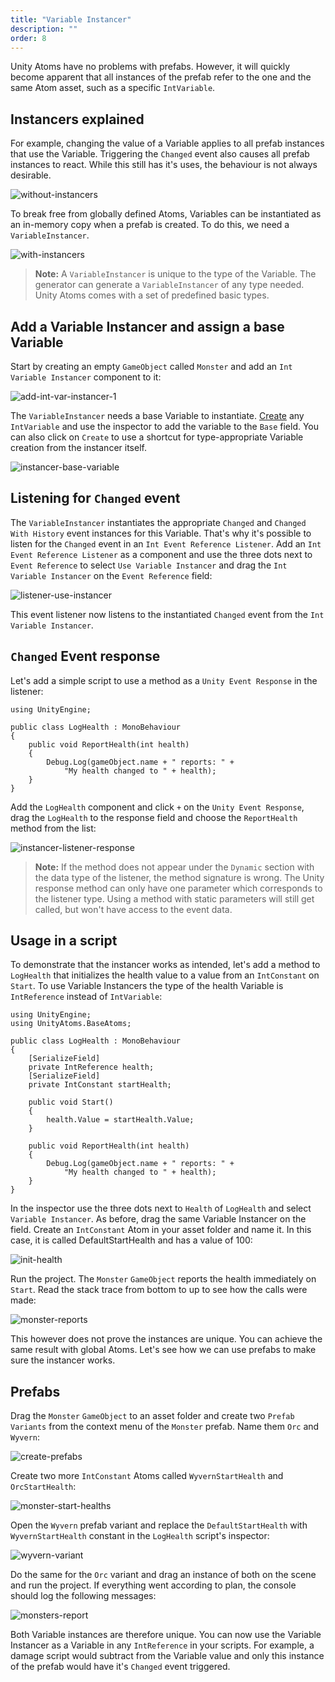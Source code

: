 ```yaml
---
title: "Variable Instancer"
description: ""
order: 8
---
```


Unity Atoms have no problems with prefabs. However, it will quickly become apparent that all instances of the prefab refer to the one and the same Atom asset, such as a specific `IntVariable`.

Instancers explained
--------------------

For example, changing the value of a Variable applies to all prefab instances that use the Variable. Triggering the `Changed` event also causes all prefab instances to react. While this still has it's uses, the behaviour is not always desirable.

![without-instancers](https://unity-atoms.github.io/unity-atoms/assets/variable-instancer/without-instancers.png)

To break free from globally defined Atoms, Variables can be instantiated as an in-memory copy when a prefab is created. To do this, we need a `VariableInstancer`.

![with-instancers](https://unity-atoms.github.io/unity-atoms/assets/variable-instancer/with-instancers.png)

> **Note:** A `VariableInstancer` is unique to the type of the Variable. The generator can generate a `VariableInstancer` of any type needed. Unity Atoms comes with a set of predefined basic types.

Add a Variable Instancer and assign a base Variable
---------------------------------------------------

Start by creating an empty `GameObject` called `Monster` and add an `Int Variable Instancer` component to it:

![add-int-var-instancer-1](https://unity-atoms.github.io/unity-atoms/assets/variable-instancer/add-int-var-instancer-1.png)

The `VariableInstancer` needs a base Variable to instantiate. [Create](https://unity-atoms.github.io/unity-atoms/tutorials/creating-atoms) any `IntVariable` and use the inspector to add the variable to the `Base` field. You can also click on `Create` to use a shortcut for type-appropriate Variable creation from the instancer itself.

![instancer-base-variable](https://unity-atoms.github.io/unity-atoms/assets/variable-instancer/instancer-base-variable.gif)

Listening for `Changed` event
-----------------------------

The `VariableInstancer` instantiates the appropriate `Changed` and `Changed With History` event instances for this Variable. That's why it's possible to listen for the `Changed` event in an `Int Event Reference Listener`. Add an `Int Event Reference Listener` as a component and use the three dots next to `Event Reference` to select `Use Variable Instancer` and drag the `Int Variable Instancer` on the `Event Reference` field:

![listener-use-instancer](https://unity-atoms.github.io/unity-atoms/assets/variable-instancer/listener-use-instancer.gif)

This event listener now listens to the instantiated `Changed` event from the `Int Variable Instancer`.

`Changed` Event response
------------------------

Let's add a simple script to use a method as a `Unity Event Response` in the listener:

```
using UnityEngine;

public class LogHealth : MonoBehaviour
{
    public void ReportHealth(int health)
    {
        Debug.Log(gameObject.name + " reports: " +
            "My health changed to " + health);
    }
}

```


Add the `LogHealth` component and click `+` on the `Unity Event Response`, drag the `LogHealth` to the response field and choose the `ReportHealth` method from the list:

![instancer-listener-response](https://unity-atoms.github.io/unity-atoms/assets/variable-instancer/instancer-listener-response.gif)

> **Note:** If the method does not appear under the `Dynamic` section with the data type of the listener, the method signature is wrong. The Unity response method can only have one parameter which corresponds to the listener type. Using a method with static parameters will still get called, but won't have access to the event data.

Usage in a script
-----------------

To demonstrate that the instancer works as intended, let's add a method to `LogHealth` that initializes the health value to a value from an `IntConstant` on `Start`. To use Variable Instancers the type of the health Variable is `IntReference` instead of `IntVariable`:

```
using UnityEngine;
using UnityAtoms.BaseAtoms;

public class LogHealth : MonoBehaviour
{
    [SerializeField]
    private IntReference health;
    [SerializeField]
    private IntConstant startHealth;

    public void Start()
    {
        health.Value = startHealth.Value;
    }

    public void ReportHealth(int health)
    {
        Debug.Log(gameObject.name + " reports: " +
            "My health changed to " + health);
    }
}

```


In the inspector use the three dots next to `Health` of `LogHealth` and select `Variable Instancer`. As before, drag the same Variable Instancer on the field. Create an `IntConstant` Atom in your asset folder and name it. In this case, it is called DefaultStartHealth and has a value of 100:

![init-health](https://unity-atoms.github.io/unity-atoms/assets/variable-instancer/init-health.png)

Run the project. The `Monster` `GameObject` reports the health immediately on `Start`. Read the stack trace from bottom to up to see how the calls were made:

![monster-reports](https://unity-atoms.github.io/unity-atoms/assets/variable-instancer/monster-reports.png)

This however does not prove the instances are unique. You can achieve the same result with global Atoms. Let's see how we can use prefabs to make sure the instancer works.

Prefabs
-------

Drag the `Monster` `GameObject` to an asset folder and create two `Prefab Variants` from the context menu of the `Monster` prefab. Name them `Orc` and `Wyvern`:

![create-prefabs](https://unity-atoms.github.io/unity-atoms/assets/variable-instancer/create-prefabs.png)

Create two more `IntConstant` Atoms called `WyvernStartHealth` and `OrcStartHealth`:

![monster-start-healths](https://unity-atoms.github.io/unity-atoms/assets/variable-instancer/monster-start-healths.png)

Open the `Wyvern` prefab variant and replace the `DefaultStartHealth` with `WyvernStartHealth` constant in the `LogHealth` script's inspector:

![wyvern-variant](https://unity-atoms.github.io/unity-atoms/assets/variable-instancer/wyvern-variant.png)

Do the same for the `Orc` variant and drag an instance of both on the scene and run the project. If everything went according to plan, the console should log the following messages:

![monsters-report](https://unity-atoms.github.io/unity-atoms/assets/variable-instancer/monsters-report.png)

Both Variable instances are therefore unique. You can now use the Variable Instancer as a Variable in any `IntReference` in your scripts. For example, a damage script would subtract from the Variable value and only this instance of the prefab would have it's `Changed` event triggered.